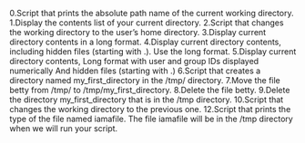 0.Script that prints the absolute path name of the current working directory.
1.Display the contents list of your current directory.
2.Script that changes the working directory to the user’s home directory.
3.Display current directory contents in a long format.
4.Display current directory contents, including hidden files (starting with .). Use the long format.
5.Display current directory contents, Long format with user and group IDs displayed numerically And hidden files (starting with .)
6.Script that creates a directory named my_first_directory in the /tmp/ directory.
7.Move the file betty from /tmp/ to /tmp/my_first_directory.
8.Delete the file betty.
9.Delete the directory my_first_directory that is in the /tmp directory.
10.Script that changes the working directory to the previous one.
12.Script that prints the type of the file named iamafile. The file iamafile will be in the /tmp directory when we will run your script.
